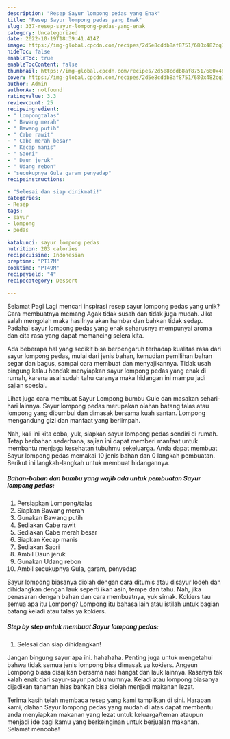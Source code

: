 ```yaml
---
description: "Resep Sayur lompong pedas yang Enak"
title: "Resep Sayur lompong pedas yang Enak"
slug: 337-resep-sayur-lompong-pedas-yang-enak
category: Uncategorized
date: 2022-10-19T18:39:41.414Z
image: https://img-global.cpcdn.com/recipes/2d5e8cddb8af8751/680x482cq70/sayur-lompong-pedas-foto-resep-utama.jpg
hideToc: false
enableToc: true
enableTocContent: false
thumbnail: https://img-global.cpcdn.com/recipes/2d5e8cddb8af8751/680x482cq70/sayur-lompong-pedas-foto-resep-utama.jpg
cover: https://img-global.cpcdn.com/recipes/2d5e8cddb8af8751/680x482cq70/sayur-lompong-pedas-foto-resep-utama.jpg
author: Admin
authorAv: notfound
ratingvalue: 3.3
reviewcount: 25
recipeingredient:
- " Lompongtalas"
- " Bawang merah"
- " Bawang putih"
- " Cabe rawit"
- " Cabe merah besar"
- " Kecap manis"
- " Saori"
- " Daun jeruk"
- " Udang rebon"
- "secukupnya Gula garam penyedap"
recipeinstructions:

- "Selesai dan siap dinikmati!"
categories:
- Resep
tags:
- sayur
- lompong
- pedas

katakunci: sayur lompong pedas 
nutrition: 203 calories
recipecuisine: Indonesian
preptime: "PT17M"
cooktime: "PT49M"
recipeyield: "4"
recipecategory: Dessert

---
```



Selamat Pagi Lagi mencari inspirasi resep sayur lompong pedas yang unik? Cara membuatnya memang Agak tidak susah dan tidak juga mudah. Jika salah mengolah maka hasilnya akan hambar dan bahkan tidak sedap. Padahal sayur lompong pedas yang enak seharusnya mempunyai aroma dan cita rasa yang dapat memancing selera kita.


Ada beberapa hal yang sedikit bisa berpengaruh terhadap kualitas rasa dari sayur lompong pedas, mulai dari jenis bahan, kemudian pemilihan bahan segar dan bagus, sampai cara membuat dan menyajikannya. Tidak usah bingung kalau hendak menyiapkan sayur lompong pedas yang enak di rumah, karena asal sudah tahu caranya maka hidangan ini mampu jadi sajian spesial.

Lihat juga cara membuat Sayur Lompong bumbu Gule dan masakan sehari-hari lainnya. Sayur lompong pedas merupakan olahan batang talas atau lompong yang dibumbui dan dimasak bersama kuah santan. Lompong mengandung gizi dan manfaat yang berlimpah.


Nah, kali ini kita coba, yuk, siapkan sayur lompong pedas sendiri di rumah. Tetap berbahan sederhana, sajian ini dapat memberi manfaat untuk membantu menjaga kesehatan tubuhmu sekeluarga. Anda dapat membuat Sayur lompong pedas memakai 10 jenis bahan dan 0 langkah pembuatan. Berikut ini langkah-langkah untuk membuat hidangannya.

<!--inarticleads1-->

##### Bahan-bahan dan bumbu yang wajib ada untuk pembuatan Sayur lompong pedas:

1. Persiapkan  Lompong/talas
1. Siapkan  Bawang merah
1. Gunakan  Bawang putih
1. Sediakan  Cabe rawit
1. Sediakan  Cabe merah besar
1. Siapkan  Kecap manis
1. Sediakan  Saori
1. Ambil  Daun jeruk
1. Gunakan  Udang rebon
1. Ambil secukupnya Gula, garam, penyedap


Sayur lompong biasanya diolah dengan cara ditumis atau disayur lodeh dan dihidangkan dengan lauk seperti ikan asin, tempe dan tahu. Nah, jika penasaran dengan bahan dan cara membuatnya, yuk simak. Kokiers tau semua apa itu Lompong? Lompong itu bahasa lain atau istilah untuk bagian batang keladi atau talas ya kokiers. 

<!--inarticleads2-->

##### Step by step untuk membuat Sayur lompong pedas:


1. Selesai dan siap dihidangkan!

Jangan bingung sayur apa ini. hahahaha. Penting juga untuk mengetahui bahwa tidak semua jenis lompong bisa dimasak ya kokiers. Angeun Lompong biasa disajikan bersama nasi hangat dan lauk lainnya. Rasanya tak kalah enak dari sayur-sayur pada umumnya. Keladi atau lompong biasanya dijadikan tanaman hias bahkan bisa diolah menjadi makanan lezat. 

Terima kasih telah membaca resep yang kami tampilkan di sini. Harapan kami, olahan Sayur lompong pedas yang mudah di atas dapat membantu anda menyiapkan makanan yang lezat untuk keluarga/teman ataupun menjadi ide bagi kamu yang berkeinginan untuk berjualan makanan. Selamat mencoba!
